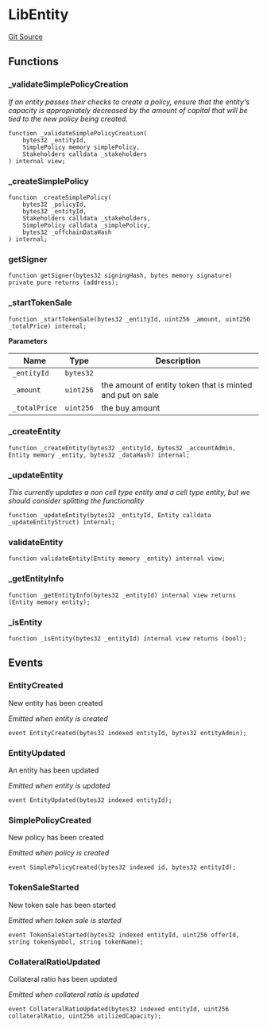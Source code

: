 # LibEntity
[Git Source](https://github.com/nayms/contracts-v3/blob/08976c385ed293c18988aa46a13c47179dbb0a28/src/libs/LibEntity.sol)


## Functions
### _validateSimplePolicyCreation

*If an entity passes their checks to create a policy, ensure that the entity's capacity is appropriately decreased by the amount of capital that will be tied to the new policy being created.*


```solidity
function _validateSimplePolicyCreation(
    bytes32 _entityId,
    SimplePolicy memory simplePolicy,
    Stakeholders calldata _stakeholders
) internal view;
```

### _createSimplePolicy


```solidity
function _createSimplePolicy(
    bytes32 _policyId,
    bytes32 _entityId,
    Stakeholders calldata _stakeholders,
    SimplePolicy calldata _simplePolicy,
    bytes32 _offchainDataHash
) internal;
```

### getSigner


```solidity
function getSigner(bytes32 signingHash, bytes memory signature) private pure returns (address);
```

### _startTokenSale


```solidity
function _startTokenSale(bytes32 _entityId, uint256 _amount, uint256 _totalPrice) internal;
```
**Parameters**

|Name|Type|Description|
|----|----|-----------|
|`_entityId`|`bytes32`||
|`_amount`|`uint256`|the amount of entity token that is minted and put on sale|
|`_totalPrice`|`uint256`|the buy amount|


### _createEntity


```solidity
function _createEntity(bytes32 _entityId, bytes32 _accountAdmin, Entity memory _entity, bytes32 _dataHash) internal;
```

### _updateEntity

*This currently updates a non cell type entity and a cell type entity, but
we should consider splitting the functionality*


```solidity
function _updateEntity(bytes32 _entityId, Entity calldata _updateEntityStruct) internal;
```

### validateEntity


```solidity
function validateEntity(Entity memory _entity) internal view;
```

### _getEntityInfo


```solidity
function _getEntityInfo(bytes32 _entityId) internal view returns (Entity memory entity);
```

### _isEntity


```solidity
function _isEntity(bytes32 _entityId) internal view returns (bool);
```

## Events
### EntityCreated
New entity has been created

*Emitted when entity is created*


```solidity
event EntityCreated(bytes32 indexed entityId, bytes32 entityAdmin);
```

### EntityUpdated
An entity has been updated

*Emitted when entity is updated*


```solidity
event EntityUpdated(bytes32 indexed entityId);
```

### SimplePolicyCreated
New policy has been created

*Emitted when policy is created*


```solidity
event SimplePolicyCreated(bytes32 indexed id, bytes32 entityId);
```

### TokenSaleStarted
New token sale has been started

*Emitted when token sale is started*


```solidity
event TokenSaleStarted(bytes32 indexed entityId, uint256 offerId, string tokenSymbol, string tokenName);
```

### CollateralRatioUpdated
Collateral ratio has been updated

*Emitted when collateral ratio is updated*


```solidity
event CollateralRatioUpdated(bytes32 indexed entityId, uint256 collateralRatio, uint256 utilizedCapacity);
```

